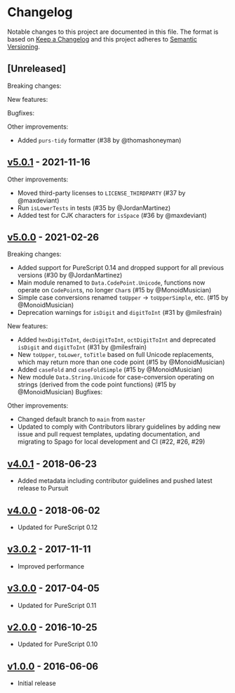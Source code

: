 # Changelog

Notable changes to this project are documented in this file. The format is based on [Keep a Changelog](https://keepachangelog.com/en/1.0.0/) and this project adheres to [Semantic Versioning](https://semver.org/spec/v2.0.0.html).

## [Unreleased]

Breaking changes:

New features:

Bugfixes:

Other improvements:
- Added `purs-tidy` formatter (#38 by @thomashoneyman)

## [v5.0.1](https://github.com/purescript-contrib/purescript-unicode/releases/tag/v5.0.1) - 2021-11-16

Other improvements:
- Moved third-party licenses to `LICENSE_THIRDPARTY` (#37 by @maxdeviant)
- Run `isLowerTests` in tests (#35 by @JordanMartinez)
- Added test for CJK characters for `isSpace` (#36 by @maxdeviant)

## [v5.0.0](https://github.com/purescript-contrib/purescript-unicode/releases/tag/v5.0.0) - 2021-02-26

Breaking changes:
- Added support for PureScript 0.14 and dropped support for all previous versions (#30 by @JordanMartinez)
- Main module renamed to `Data.CodePoint.Unicode`, functions now operate on `CodePoint`s, no longer `Char`s (#15 by @MonoidMusician)
- Simple case conversions renamed `toUpper` -> `toUpperSimple`, etc. (#15 by @MonoidMusician)
- Deprecation warnings for `isDigit` and `digitToInt` (#31 by @milesfrain)

New features:
- Added `hexDigitToInt`, `decDigitToInt`, `octDigitToInt` and deprecated `isDigit` and `digitToInt` (#31 by @milesfrain)
- New `toUpper`, `toLower`, `toTitle` based on full Unicode replacements, which may return more than one code point (#15 by @MonoidMusician)
- Added `caseFold` and `caseFoldSimple` (#15 by @MonoidMusician)
- New module `Data.String.Unicode` for case-conversion operating on strings (derived from the code point functions) (#15 by @MonoidMusician)
Bugfixes:

Other improvements:
- Changed default branch to `main` from `master`
- Updated to comply with Contributors library guidelines by adding new issue and pull request templates, updating documentation, and migrating to Spago for local development and CI (#22, #26, #29)

## [v4.0.1](https://github.com/purescript-contrib/purescript-unicode/releases/tag/v4.0.1) - 2018-06-23

- Added metadata including contributor guidelines and pushed latest release to Pursuit

## [v4.0.0](https://github.com/purescript-contrib/purescript-unicode/releases/tag/v4.0.0) - 2018-06-02

- Updated for PureScript 0.12

## [v3.0.2](https://github.com/purescript-contrib/purescript-unicode/releases/tag/v3.0.2) - 2017-11-11

- Improved performance

## [v3.0.0](https://github.com/purescript-contrib/purescript-unicode/releases/tag/v3.0.0) - 2017-04-05

- Updated for PureScript 0.11

## [v2.0.0](https://github.com/purescript-contrib/purescript-unicode/releases/tag/v2.0.0) - 2016-10-25

- Updated for PureScript 0.10

## [v1.0.0](https://github.com/purescript-contrib/purescript-unicode/releases/tag/v1.0.0) - 2016-06-06

- Initial release
